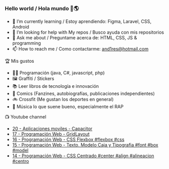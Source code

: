### Hello world / Hola mundo 👋🌎

<!--
**xaca/xaca** is a ✨ _special_ ✨ repository because its `README.md` (this file) appears on your GitHub profile.

Here are some ideas to get you started:
-->

- 🌱 I’m currently learning / Estoy aprendiendo: Figma, Laravel, CSS, Android
- 🤔 I’m looking for help with My repos / Busco ayuda con mis repositorios
- 💬 Ask me about / Preguntame acerca de: HTML, CSS, JS & programming 
- 📫 How to reach me / Como contactarme: and1res@hotmail.com

🏆 Mis gustos
- 👨‍💻 Programación (java, C#, javascript, php)
- 🖼️ Graffiti / Stickers
- 📚 Leer libros de tecnología e innovación
- 💢 Comics (Fanzines, autobiografías, publicaciones independientes)
- 🚲 Crossfit (Me gustan los deportes en general)
- 🎤 Música lo que suene bueno, especialmente el RAP
<!--
📝 Frases
- "I only smile in the dark, I only smile when it's complicated" Raybiez
- "De lo que ves créete la mitad de lo que no ves no te creas nada" Kase O
-->
📺 Youtube channel
<!-- BLOG-POST-LIST:START -->
- [20 - Aplicaciones moviles - Capacitor](https://www.youtube.com/watch?v=4_BNDDMjVb8)
- [17 - Programación Web - GridLayout](https://www.youtube.com/watch?v=pe8vSzBG33k)
- [16 - Programación Web - CSS Flexbox #flexbox #css](https://www.youtube.com/watch?v=DNXkgr6xFbo)
- [15 - Programación Web - Texto, Modelo Caja y Tipografia #font #box #model](https://www.youtube.com/watch?v=V5blAuI4X2s)
- [14 - Programación Web - CSS Centrado #center #align #alineacion #centro](https://www.youtube.com/watch?v=GHvshVWjHk8)
<!-- BLOG-POST-LIST:END -->
